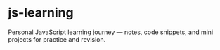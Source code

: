 # js-learning
Personal JavaScript learning journey — notes, code snippets, and mini projects for practice and revision.
